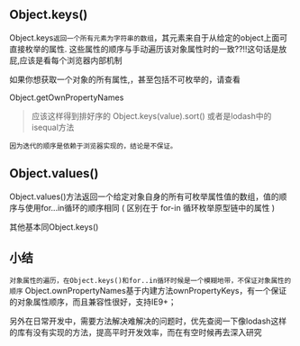 ## Object.keys()

Object.keys`返回一个所有元素为字符串的数组`，其元素来自于从给定的object上面可直接枚举的属性. 这些属性的顺序与手动遍历该对象属性时的一致??!!这句话是放屁,应该是看每个浏览器内部机制


如果你想获取一个对象的所有属性,，甚至包括不可枚举的，请查看

Object.getOwnPropertyNames

> 应该这样得到排好序的 Object.keys(value).sort()
> 或者是lodash中的isequal方法

`因为迭代的顺序是依赖于浏览器实现的，结论是不保证。`


## Object.values()

Object.values()方法返回一个给定对象自身的所有可枚举属性值的数组，值的顺序与使用for...in循环的顺序相同 ( 区别在于 for-in 循环枚举原型链中的属性 )

其他基本同Object.keys()



## 小结

`对象属性的遍历，在Object.keys()和for..in循环时候是一个模糊地带，不保证对象属性的顺序`
Object.ownPropertyNames基于内建方法ownPropertyKeys，有一个保证的对象属性顺序，而且兼容性很好，支持IE9+；

另外在日常开发中，需要方法解决难解决的问题时，优先查阅一下像lodash这样的库有没有实现的方法，提高平时开发效率，而在有空时候再去深入研究
